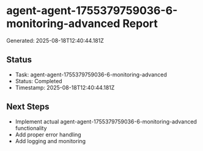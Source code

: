 # agent-agent-1755379759036-6-monitoring-advanced Report

Generated: 2025-08-18T12:40:44.181Z

## Status
- Task: agent-agent-1755379759036-6-monitoring-advanced
- Status: Completed
- Timestamp: 2025-08-18T12:40:44.181Z

## Next Steps
- Implement actual agent-agent-1755379759036-6-monitoring-advanced functionality
- Add proper error handling
- Add logging and monitoring
